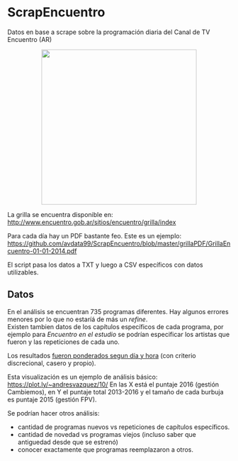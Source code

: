 # ScrapEncuentro
Datos en base a scrape sobre la programación diaria del Canal de TV Encuentro (AR)  


<p align="center">
  <img src="https://raw.githubusercontent.com/avdata99/ScrapEncuentro/static/viz1test.png" width="350"/>
</p>

La grilla se encuentra disponible en:  
http://www.encuentro.gob.ar/sitios/encuentro/grilla/index  

Para cada día hay un PDF bastante feo. Este es un ejemplo:  
https://github.com/avdata99/ScrapEncuentro/blob/master/grillaPDF/GrillaEncuentro-01-01-2014.pdf  

El script pasa los datos a TXT y luego a CSV específicos con datos utilizables.  

## Datos

En el análisis se encuentran 735 programas diferentes. Hay algunos errores menores por lo que no estaríá de más un _refine_.  
Existen tambien datos de los capítulos específicos de cada programa, por ejemplo para _Encuentro en el estudio_ se podrían especificar los artistas que fueron y las repeticiones de cada uno.  

Los resultados [fueron ponderados segun día y hora](https://github.com/avdata99/ScrapEncuentro/blob/master/scrapencuentro.py#L76-L104) (con criterio discrecional, casero y propio).  


Esta visualización es un ejemplo de análisis básico:  
https://plot.ly/~andresvazquez/10/
En las X está el puntaje 2016 (gestión Cambiemos), en Y el puntaje total 2013-2016 y el tamaño de cada burbuja es puntaje 2015 (gestión FPV).  

Se podrían hacer otros análisis:  
 - cantidad de programas nuevos vs repeticiones de capítulos específicos.
 - cantidad de novedad vs programas viejos (incluso saber que antiguedad desde que se estrenó)
 - conocer exactamente que programas reemplazaron a otros.  